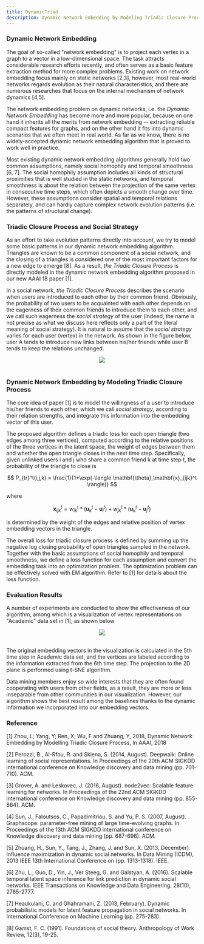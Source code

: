 ```yaml
---
title: DynamicTriad
description: Dynamic Network Embedding by Modeling Triadic Closure Process
---
```


### Dynamic Network Embedding

The goal of so-called "network embedding" is to project each vertex in a graph to a vector in a low-dimensional space. The task attracts considerable research efforts recently, and often serves as a basic feature extraction method for more complex problems. Existing work on network embedding focus mainly on static networks [2,3], however, most real-world networks regards evolution as their natural characteristics, and there are numerous researches that focus on the internal mechanism of network dynamics [4,5].

The network embedding problem on dynamic networks, i.e. the *Dynamic Network Embedding* has become more and more popular, because on one hand it inherits all the merits from network embedding -- extracting reliable compact features for graphs, and on the other hand it fits into dynamic scenarios that we often meet in real world. As far as we know, there is no widely-accepted dynamic network embedding algorithm that is proved to work well in practice.

Most existing dynamic network embedding algorithms generally hold two common assumptions, namely social homophily and temporal smoothness [6, 7]. The social homophily assumption includes all kinds of structural proximities that is well studied in the static networks, and temporal smoothness is about the relation between the projection of the same vertex in consecutive time steps, which often depicts a smooth change over time. However, these assumptions consider spatial and temporal relations separately, and can hardly capture complex network evolution patterns (i.e. the patterns of structural change).

### Triadic Closure Process and Social Strategy

As an effort to take evolution patterns directly into account, we try to model some basic patterns in our dynamic network embedding algorithm. Triangles are known to be a common component of a social network, and the closing of a triangles is considered one of the most important factors for a new edge to emerge [8]. As a result, *the Triadic Closure Process* is directly modeled in the dynamic network embedding algorithm proposed in our new AAAI 18 paper [1].

In a social network, *the Triadic Closure Process* describes the scenario when users are introduced to each other by their common friend. Obviously, the probability of two users to be acquainted with each other depends on the eagerness of their common friends to introduce them to each other, and we call such eagerness the *social strategy* of the user (indeed, the name is not precise as what we discuss here reflects only a part of the literal meaning of social strategy). It is natural to assume that the *social strategy* varies for each user (vertex) in the network. As shown in the figure below, user A tends to introduce new links between his/her friends while user B tends to keep the relations unchanged. 

<div align="center">
    <img src="https://raw.githubusercontent.com/luckiezhou/DynamicTriad/master/docs/motiv.png"><br><br>
</div>

### Dynamic Network Embedding by Modeling Triadic Closure Process

The core idea of paper [1] is to model the willingness of a user to introduce his/her friends to each other, which we call *social strategy*, according to their relation strengths, and integrate this information into the embedding vector of this user. 

The proposed algorithm defines a triadic loss for each open triangle (two edges among three vertices),  computed according to the relative positions of the three vertices in the latent space, the weight of edges between them and whether the open triangle closes in the next time step. Specifically, given unlinked users i and j who share a common friend k at time step t, the probability of the triangle to close is

$$ P_{tr}^t(i,j,k) = \frac{1}{1+\exp(-\langle \mathbf{\theta},\mathbf{x}_{ijk}^t \rangle)} $$

where

$$ \mathbf{x}_{ijk}^t = w_{ik}^t * (\mathbf{u}_k^t - \mathbf{u}_i^t) + w_{jk}^t * (\mathbf{u}_k^t - \mathbf{u}_j^t) $$

is determined by the weight of the edges and relative position of vertex embedding vectors in the triangle.  


The overall loss for triadic closure process is defined by summing up the negative log closing probability of open triangles sampled in the network. Together with the basic assumptions of social homophily and temporal smoothness, we define a loss function for each assumption and convert the embedding task into an optimization problem. The optimization problem can be effectively solved with EM algorithm. Refer to [1] for details about the loss function.

### Evaluation Results

A number of experiments are conducted to show the effectiveness of our algorithm, among which is a visualization of vertex representations on "Academic" data set in [1], as shown below

<div align="center">
    <img src="https://raw.githubusercontent.com/luckiezhou/DynamicTriad/master/docs/vis.png"><br><br>
</div>

The original embedding vectors in the visualization is calculated in the 5th time step in Academic data set, and the vertices are labeled according to the information extracted from the 6th time step. The projection to the 2D plane is performed using t-SNE algorithm.

Data mining members enjoy so wide interests that they are often found cooperating with users from other fields, as a result, they are more or less inseparable from other communities in our visualization. However, our algorithm shows the best result among the baselines thanks to the dynamic information we incorporated into our embedding vectors.

### Reference

[1] Zhou, L; Yang, Y; Ren, X; Wu, F and Zhuang, Y, 2018, Dynamic Network Embedding by Modelling Triadic Closure Process, In AAAI, 2018 

[2] Perozzi, B., Al-Rfou, R. and Skiena, S. (2014, August). Deepwalk: Online learning of social representations. In Proceedings of the 20th ACM SIGKDD international conference on Knowledge discovery and data mining (pp. 701-710). ACM.

[3] Grover, A. and Leskovec, J. (2016, August). node2vec: Scalable feature learning for networks. In Proceedings of the 22nd ACM SIGKDD international conference on Knowledge discovery and data mining (pp. 855-864). ACM.

[4] Sun, J., Faloutsos, C., Papadimitriou, S. and Yu, P. S. (2007, August). Graphscope: parameter-free mining of large time-evolving graphs. In Proceedings of the 13th ACM SIGKDD international conference on Knowledge discovery and data mining (pp. 687-696). ACM.

[5] Zhuang, H., Sun, Y., Tang, J., Zhang, J. and Sun, X. (2013, December). Influence maximization in dynamic social networks. In Data Mining (ICDM), 2013 IEEE 13th International Conference on (pp. 1313-1318). IEEE.

[6] Zhu, L., Guo, D., Yin, J., Ver Steeg, G. and Galstyan, A. (2016). Scalable temporal latent space inference for link prediction in dynamic social networks. IEEE Transactions on Knowledge and Data Engineering, 28(10), 2765-2777.

[7] Heaukulani, C. and Ghahramani, Z. (2013, February). Dynamic probabilistic models for latent feature propagation in social networks. In International Conference on Machine Learning (pp. 275-283).

[8] Gamst, F. C. (1991). Foundations of social theory. Anthropology of Work Review, 12(3), 19-25.